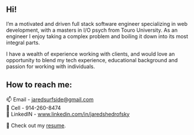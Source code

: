 ## Hi!

I’m a motivated and driven full stack software engineer specializing in web development, with a masters in I/O psych from Touro University. As an engineer I enjoy taking a complex problem and boiling it down into its most integral parts. 

I have a wealth of experience working with clients, and would love an opportunity to blend my tech experience, educational background and passion for working with individuals.

## How to reach me: 

📫 Email - jaredsurfside@gmail.com <br>
📱 Cell - 914-260-8474 <br>
🐷 LinkedIN - www.linkedin.com/in/jaredshedrofsky <br>

📙 Check out my [resume](https://docs.google.com/document/d/1ftGMpQWvagk3tH3pZTijQQcfCRkSFDJYZmTsx3G8bsg/).


<!--
**jaredshedr/jaredshedr** is a ✨ _special_ ✨ repository because its `README.md` (this file) appears on your GitHub profile.

Here are some ideas to get you started:

- 🔭 I’m currently working on ...
- 🌱 I’m currently learning ...
- 👯 I’m looking to collaborate on ...
- 🤔 I’m looking for help with ...
- 💬 Ask me about ...
- 📫 How to reach me: ...
- 😄 Pronouns: ...
- ⚡ Fun fact: ...
-->
